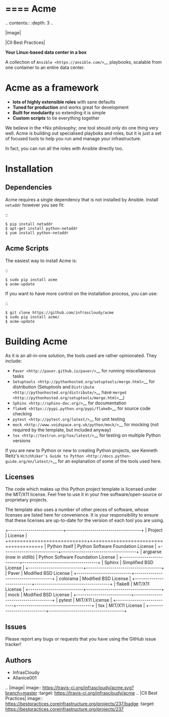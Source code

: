 ====
Acme
====

.. contents::
   :depth: 3
..

|image|

|CII Best Practices|

**Your Linux-based data center in a box**

A collection of `Ansible <https://ansible.com/>`__ playbooks, scalable
from one container to an entire data center.

Acme as a framework
===================

-  **lots of highly extensible roles** with sane defaults
-  **Tuned for production** and works great for development
-  **Built for modularity** so extending it is simple
-  **Custom scripts** to tie everything together

We believe in the \*Nix philosophy; one tool should only do one thing
very well. Acme is building out specialised playboks and roles, but it
is just a set of focused tools to help you run amd manage your
infrastructure.

In fact, you can run all the roles with Ansible directly too.

Installation
============

Dependencies
------------

Acme requires a single dependency that is not installed by Ansible.
Install ``netaddr`` however you see fit:

::

    $ pip install netaddr
    $ apt-get install python-netaddr
    $ yum install python-netaddr

Acme Scripts
------------

The easiest way to install Acme is:

::

    $ sudo pip install acme
    $ acme-update

If you want to have more control on the installation process, you can
use:

::

    $ git clone https://github.com/infrascloudy/acme
    $ sudo pip install acme/
    $ acme-update

Building Acme
=============

As it is an all-in-one solution, the tools used are rather opinionated.
They include:

-  `Paver <http://paver.github.io/paver/>`__ for running miscellaneous
   tasks
-  `Setuptools <http://pythonhosted.org/setuptools/merge.html>`__ for
   distribution (Setuptools and
   `Distribute <http://pythonhosted.org/distribute/>`__ have
   `merged <http://pythonhosted.org/setuptools/merge.html>`__)
-  `Sphinx <http://sphinx-doc.org/>`__ for documentation
-  `flake8 <https://pypi.python.org/pypi/flake8>`__ for source code
   checking
-  `pytest <http://pytest.org/latest/>`__ for unit testing
-  `mock <http://www.voidspace.org.uk/python/mock/>`__ for mocking (not
   required by the template, but included anyway)
-  `tox <http://testrun.org/tox/latest/>`__ for testing on multiple
   Python versions

If you are new to Python or new to creating Python projects, see Kenneth
Reitz's `Hitchhiker's Guide to
Python <http://docs.python-guide.org/en/latest/>`__ for an explanation
of some of the tools used here.

Licenses
--------

The code which makes up this Python project template is licensed under
the MIT/X11 license. Feel free to use it in your free
software/open-source or proprietary projects.

The template also uses a number of other pieces of software, whose
licenses are listed here for convenience. It is your responsibility to
ensure that these licenses are up-to-date for the version of each tool
you are using.

+---------------------------+-------------------------------------+
| Project                   | License                             |
+===========================+=====================================+
| Python itself             | Python Software Foundation License  |
+---------------------------+-------------------------------------+
| argparse (now in stdlib)  | Python Software Foundation License  |
+---------------------------+-------------------------------------+
| Sphinx                    | Simplified BSD License              |
+---------------------------+-------------------------------------+
| Paver                     | Modified BSD License                |
+---------------------------+-------------------------------------+
| colorama                  | Modified BSD License                |
+---------------------------+-------------------------------------+
| flake8                    | MIT/X11 License                     |
+---------------------------+-------------------------------------+
| mock                      | Modified BSD License                |
+---------------------------+-------------------------------------+
| pytest                    | MIT/X11 License                     |
+---------------------------+-------------------------------------+
| tox                       | MIT/X11 License                     |
+---------------------------+-------------------------------------+

Issues
------

Please report any bugs or requests that you have using the GitHub issue
tracker!

Authors
-------

-  InfrasCloudy
-  Allanice001

.. |image| image:: https://travis-ci.org/infrascloudy/acme.svg?branch=master
   :target: https://travis-ci.org/infrascloudy/acme
.. |CII Best Practices| image:: https://bestpractices.coreinfrastructure.org/projects/237/badge
   :target: https://bestpractices.coreinfrastructure.org/projects/237

